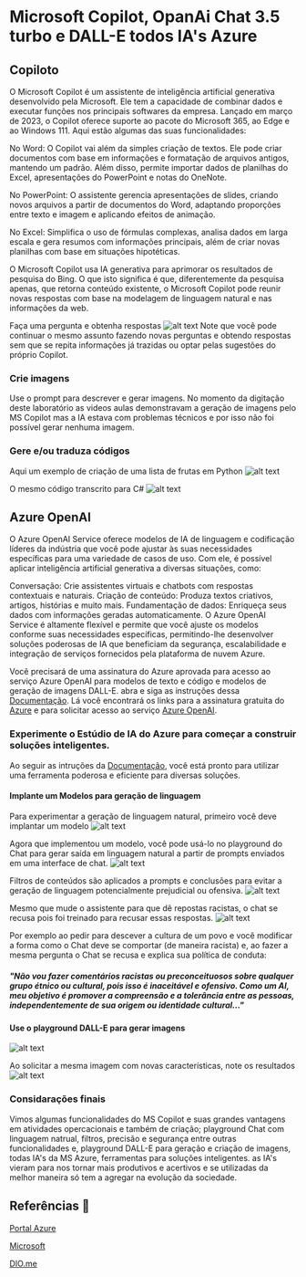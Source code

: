 # Microsoft Copilot, OpanAi Chat 3.5 turbo e DALL-E todos IA's Azure

## Copiloto

O Microsoft Copilot é um assistente de inteligência artificial generativa desenvolvido pela Microsoft. Ele tem a capacidade de combinar dados e executar funções nos principais softwares da empresa. Lançado em março de 2023, o Copilot oferece suporte ao pacote do Microsoft 365, ao Edge e ao Windows 111. Aqui estão algumas das suas funcionalidades:

No Word: O Copilot vai além da simples criação de textos. Ele pode criar documentos com base em informações e formatação de arquivos antigos, mantendo um padrão. Além disso, permite importar dados de planilhas do Excel, apresentações do PowerPoint e notas do OneNote.

No PowerPoint: O assistente gerencia apresentações de slides, criando novos arquivos a partir de documentos do Word, adaptando proporções entre texto e imagem e aplicando efeitos de animação.

No Excel: Simplifica o uso de fórmulas complexas, analisa dados em larga escala e gera resumos com informações principais, além de criar novas planilhas com base em situações hipotéticas.

O Microsoft Copilot usa IA generativa para aprimorar os resultados de pesquisa do Bing. O que isto significa é que, diferentemente da pesquisa apenas, que retorna conteúdo existente, o Microsoft Copilot pode reunir novas respostas com base na modelagem de linguagem natural e nas informações da web.

Faça uma pergunta e obtenha respostas
![alt text](<2024-03-30 (1).png>)
Note que você pode continuar o mesmo assunto fazendo novas perguntas e obtendo respostas sem que se repita informações já trazidas ou optar pelas sugestões do próprio Copilot.

### Crie imagens

Use o prompt para descrever e gerar imagens.
No momento da digitação deste laboratório as videos aulas demonstravam a geração de imagens pelo MS Copilot mas a IA estava com problemas técnicos e por isso não foi possível gerar nenhuma imagem.

### Gere e/ou traduza códigos

Aqui um exemplo de criação de uma lista de frutas em Python
![alt text](<2024-04-02 (1).png>)

O mesmo código transcrito para C#
![alt text](<2024-04-02 (2).png>)

## Azure OpenAI

O Azure OpenAI Service oferece modelos de IA de linguagem e codificação líderes da indústria que você pode ajustar às suas necessidades específicas para uma variedade de casos de uso. Com ele, é possível aplicar inteligência artificial generativa a diversas situações, como:

Conversação: Crie assistentes virtuais e chatbots com respostas contextuais e naturais.
Criação de conteúdo: Produza textos criativos, artigos, histórias e muito mais.
Fundamentação de dados: Enriqueça seus dados com informações geradas automaticamente.
O Azure OpenAI Service é altamente flexível e permite que você ajuste os modelos conforme suas necessidades específicas, permitindo-lhe desenvolver soluções poderosas de IA que beneficiam da segurança, escalabilidade e integração de serviços fornecidos pela plataforma de nuvem Azure. 

Você precisará de uma assinatura do Azure aprovada para acesso ao serviço Azure OpenAI para modelos de texto e código e modelos de geração de imagens DALL-E. abra e siga as instruções dessa [Documentação](https://microsoftlearning.github.io/mslearn-ai-fundamentals/Instructions/Labs/13-azure-openai.htmlhttps://microsoftlearning.github.io/mslearn-ai-fundamentals/Instructions/Labs/11-ai-search.html). Lá você encontrará os links para a assinatura gratuita do [Azure](https://azure.microsoft.com/pt-br/free/) e para solicitar acesso ao serviço [Azure OpenAI](https://customervoice.microsoft.com/Pages/ResponsePage.aspx?id=v4j5cvGGr0GRqy180BHbR7en2Ais5pxKtso_Pz4b1_xUNTZBNzRKNlVQSFhZMU9aV09EVzYxWFdORCQlQCN0PWcu).

### Experimente o Estúdio de IA do Azure para começar a construir soluções inteligentes.

Ao seguir as intruções da [Documentação](https://microsoftlearning.github.io/mslearn-ai-fundamentals/Instructions/Labs/13-azure-openai.htmlhttps://microsoftlearning.github.io/mslearn-ai-fundamentals/Instructions/Labs/11-ai-search.html), você está pronto para utilizar uma ferramenta poderosa e eficiente para diversas soluções.

#### Implante um Modelos para geração de linguagem

Para experimentar a geração de linguagem natural, primeiro você deve implantar um modelo
![alt text](image.png)

Agora que implementou um modelo, você pode usá-lo no playground do Chat para gerar saída em linguagem natural a partir de prompts enviados em uma interface de chat.
![alt text](2024-03-31.png)

Filtros de conteúdos são aplicados a prompts e conclusões para evitar a geração de linguagem potencialmente prejudicial ou ofensiva.
![alt text](<2024-03-31 (3).png>)

Mesmo que mude o assistente para que dê repostas racistas, o chat se recusa pois foi treinado para recusar essas respostas.
![alt text](<2024-03-31 (4).png>)

Por exemplo ao pedir para descever a cultura de um povo e você modificar a forma como o Chat deve se comportar (de maneira racista) e, ao fazer a mesma pergunta o Chat se recusa e explica sua política de conduta:

##### "Não vou fazer comentários racistas ou preconceituosos sobre qualquer grupo étnico ou cultural, pois isso é inaceitável e ofensivo. Como um AI, meu objetivo é promover a compreensão e a tolerância entre as pessoas, independentemente de sua origem ou identidade cultural..."

#### Use o playground DALL-E para gerar imagens

![alt text](<2024-03-31 (1).png>)

Ao solicitar a mesma imagem com novas características, note os resultados
![alt text](<2024-03-31 (2).png>)

### Considarações finais

Vimos algumas funcionalidades do MS Copilot e suas grandes vantagens em atividades opercacionais e também de criação; playground Chat com linguagem natrual, filtros, precisão e segurança entre outras funcionalidades e, playground DALL-E para geração e criação de imagens, todas IA's da MS Azure, ferramentas para soluções inteligentes. 
as IA's vieram para nos tornar mais produtivos e acertivos e se utilizadas da melhor maneira só tem a agregar na evolução da sociedade.

## Referências 📄

[Portal Azure](https://portal.azure.com/?azure-portal=true)

[Microsoft](https://microsoftlearning.github.io/mslearn-ai-fundamentals/Instructions/Labs/13-azure-openai.html)

[DIO.me](https://www.dio.me/pro/tech-week?source=google-ads-search-tech-week&utm_source=google-ads&utm_medium=cpc&utm_content=s1&utm_term=search&utm_campaign=tech-week&gad_source=1&gclid=CjwKCAjw5ImwBhBtEiwAFHDZx7f-eHpYAVsHe6KFcWI4Qe8HYr021iqwiJfhhjDqxFIFuqWXpWcEEBoCnrsQAvD_BwE)

